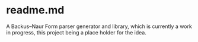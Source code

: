 # readme.md

A Backus–Naur Form parser generator and library, which is currently a work in
progress, this project being a place holder for the idea.

